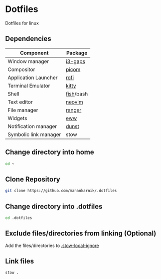 # Dotfiles
Dotfiles for linux

## Dependencies
Component | Package
-- | --
Window manager | [i3-gaps](https://github.com/Airblader/i3)
Compositor | [picom](https://github.com/yshui/picom)
Application Launcher | [rofi](https://github.com/davatorium/rofi)
Terminal Emulator | [kitty](https://sw.kovidgoyal.net/kitty/)
Shell | [fish](https://fishshell.com/)/bash
Text editor | [neovim](https://neovim.io/)
File manager | [ranger](https://github.com/ranger/ranger)
Widgets | [eww](https://github.com/elkowar/eww)
Notification manager | [dunst](https://github.com/dunst-project/dunst)
Symbolic link manager | stow

## Change directory into home
```sh
cd ~
```

## Clone Repository
```sh
git clone https://github.com/manankarnik/.dotfiles
```

## Change directory into .dotfiles
```sh
cd .dotfiles
```

## Exclude files/directories from linking (Optional)
Add the files/directories to [.stow-local-ignore](.stow-local-ignore)


## Link files
```sh
stow .
```
